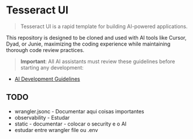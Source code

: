 # Tesseract UI

> Tesseract UI is a rapid template for building AI-powered applications.

This repository is designed to be cloned and used with AI tools like Cursor, Dyad, or Junie,
maximizing the coding experience while maintaining thorough code review practices.

> **Important**: All AI assistants must review these guidelines before starting any development:

- [AI Development Guidelines](./ai-guidelines.md)

## TODO
- wrangler.jsonc - Documentar aqui coisas importantes
- observability - Estudar
- static - documentar - colocar o security e o AI 
- estudar entre wrangler file ou .env